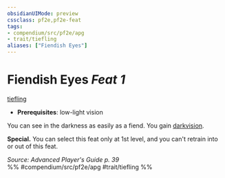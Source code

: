 ```yaml
---
obsidianUIMode: preview
cssclass: pf2e,pf2e-feat
tags:
- compendium/src/pf2e/apg
- trait/tiefling
aliases: ["Fiendish Eyes"]
---
```

# Fiendish Eyes  *Feat 1*  
[tiefling](../../rules/traits/tiefling-b1.md)  

- **Prerequisites**: low-light vision

You can see in the darkness as easily as a fiend. You gain [darkvision](../../rules/abilities/darkvision.md).

**Special.** You can select this feat only at 1st level, and you can't retrain into or out of this feat.

*Source: Advanced Player's Guide p. 39*  
%% #compendium/src/pf2e/apg #trait/tiefling %%